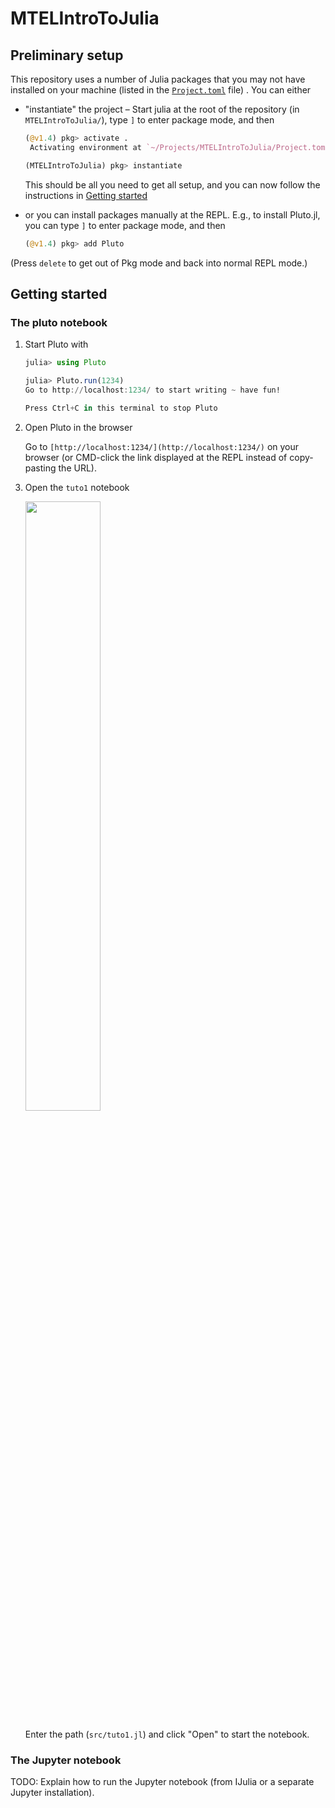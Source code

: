 # MTELIntroToJulia


## Preliminary setup

This repository uses a number of Julia packages that you may not have installed on your machine (listed in the [`Project.toml`](Project.toml) file) . You can either
- "instantiate" the project –
    Start julia at the root of the repository (in `MTELIntroToJulia/`),
    type `]` to enter package mode,
    and then

    ```julia
    (@v1.4) pkg> activate .
     Activating environment at `~/Projects/MTELIntroToJulia/Project.toml`

    (MTELIntroToJulia) pkg> instantiate
    ```
    This should be all you need to get all setup, and you can now follow the instructions in [Getting started](#getting-started)

- or you can install packages manually at the REPL. E.g., to install Pluto.jl, you can type `]` to enter package mode, and then

    ```julia
    (@v1.4) pkg> add Pluto
    ```

(Press `delete` to get out of Pkg mode and back into normal REPL mode.)


## Getting started

### The pluto notebook

1. Start Pluto with

    ```julia
    julia> using Pluto

    julia> Pluto.run(1234)
    Go to http://localhost:1234/ to start writing ~ have fun!

    Press Ctrl+C in this terminal to stop Pluto
    ```

2. Open Pluto in the browser

    Go to `[http://localhost:1234/](http://localhost:1234/)` on your browser
    (or CMD-click the link displayed at the REPL instead of copy-pasting the URL).

3. Open the `tuto1` notebook

    <img width=50% src="https://user-images.githubusercontent.com/4486578/87274939-5c83fa80-c520-11ea-9aec-f25ea28e051e.png">

    Enter the path (`src/tuto1.jl`) and click "Open" to start the notebook.

### The Jupyter notebook

TODO: Explain how to run the Jupyter notebook (from IJulia or a separate Jupyter installation).
